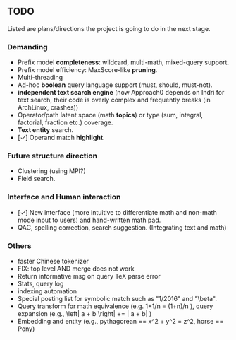 ## TODO
Listed are plans/directions the project is going to do
in the next stage.

### Demanding
* Prefix model **completeness**: wildcard, multi-math, mixed-query support.
* Prefix model efficiency: MaxScore-like **pruning**.
* Multi-threading
* Ad-hoc **boolean** query language support (must, should, must-not).
* **independent text search engine** (now Approach0 depends on Indri for text search, their code is overly complex and frequently breaks (in ArchLinux, crashes))
* Operator/path latent space (math **topics**) or type (sum, integral, factorial, fraction etc.) coverage.
* **Text entity** search.
* [✓] Operand match **highlight**.

### Future structure direction
* Clustering (using MPI?)
* Field search.

### Interface and Human interaction
* [✓] New interface (more intuitive to differentiate math and non-math mode input to users) and hand-written math pad.
* QAC, spelling correction, search suggestion. (Integrating text and math)

### Others
* faster Chinese tokenizer
* FIX: top level AND merge does not work
* Return informative msg on query TeX parse error
* Stats, query log
* indexing automation
* Special posting list for symbolic match such as "1/2016" and "\beta".
* Query transform for math equivalence (e.g. 1+1/n = (1+n)/n ), query expansion (e.g., \left| a + b \right| += | a + b| )
* Embedding and entity (e.g., pythagorean == x^2 + y^2 = z^2, horse == Pony)
